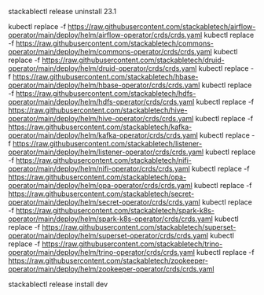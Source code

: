 stackablectl release uninstall 23.1

kubectl replace -f https://raw.githubusercontent.com/stackabletech/airflow-operator/main/deploy/helm/airflow-operator/crds/crds.yaml
kubectl replace -f https://raw.githubusercontent.com/stackabletech/commons-operator/main/deploy/helm/commons-operator/crds/crds.yaml
kubectl replace -f https://raw.githubusercontent.com/stackabletech/druid-operator/main/deploy/helm/druid-operator/crds/crds.yaml
kubectl replace -f https://raw.githubusercontent.com/stackabletech/hbase-operator/main/deploy/helm/hbase-operator/crds/crds.yaml
kubectl replace -f https://raw.githubusercontent.com/stackabletech/hdfs-operator/main/deploy/helm/hdfs-operator/crds/crds.yaml
kubectl replace -f https://raw.githubusercontent.com/stackabletech/hive-operator/main/deploy/helm/hive-operator/crds/crds.yaml
kubectl replace -f https://raw.githubusercontent.com/stackabletech/kafka-operator/main/deploy/helm/kafka-operator/crds/crds.yaml
kubectl replace -f https://raw.githubusercontent.com/stackabletech/listener-operator/main/deploy/helm/listener-operator/crds/crds.yaml
kubectl replace -f https://raw.githubusercontent.com/stackabletech/nifi-operator/main/deploy/helm/nifi-operator/crds/crds.yaml
kubectl replace -f https://raw.githubusercontent.com/stackabletech/opa-operator/main/deploy/helm/opa-operator/crds/crds.yaml
kubectl replace -f https://raw.githubusercontent.com/stackabletech/secret-operator/main/deploy/helm/secret-operator/crds/crds.yaml
kubectl replace -f https://raw.githubusercontent.com/stackabletech/spark-k8s-operator/main/deploy/helm/spark-k8s-operator/crds/crds.yaml
kubectl replace -f https://raw.githubusercontent.com/stackabletech/superset-operator/main/deploy/helm/superset-operator/crds/crds.yaml
kubectl replace -f https://raw.githubusercontent.com/stackabletech/trino-operator/main/deploy/helm/trino-operator/crds/crds.yaml
kubectl replace -f https://raw.githubusercontent.com/stackabletech/zookeeper-operator/main/deploy/helm/zookeeper-operator/crds/crds.yaml

stackablectl release install dev
